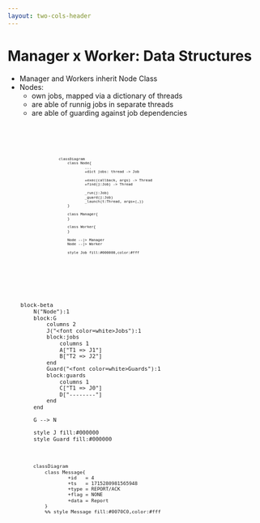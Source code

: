 ```yaml
---
layout: two-cols-header
---
```


# Manager x Worker: Data Structures

- Manager and Workers inherit Node Class
- Nodes: 
    - own jobs, mapped via a dictionary of threads
    - are able of runnig jobs in separate threads 
    - are able of guarding against job dependencies

<div 
    alt="Node"
    style="transform: scale(0.6)"
    class="absolute top-0% right-14%"
>

```mermaid
classDiagram
    class Node{
            ...
            +dict jobs: thread -> Job

            +exec(callback, args) -> Thread
            +find(j:Job) -> Thread

            _run(j:Job)
            _guard(j:Job)
            _launch(t:Thread, args=(,))
    }

    class Manager{
    }

    class Worker{
    }

    Node --|> Manager
    Node --|> Worker

    style Job fill:#000000,color:#fff
```

</div>

<div 
    alt="Node"
    style="transform: scale(0.9)"
    class="absolute bottom-10% right-12%"
>

```mermaid
block-beta
    N("Node"):1
    block:G
        columns 2
        J("<font color=white>Jobs"):1
        block:jobs
            columns 1
            A["T1 => J1"] 
            B["T2 => J2"] 
        end
        Guard("<font color=white>Guards"):1
        block:guards
            columns 1
            C["T1 => J0"] 
            D["--------"] 
        end
    end

    G --> N

    style J fill:#000000
    style Guard fill:#000000
```

</div>

<div 
    alt="Message"
    style="transform: scale(0.8)"
    class="absolute left-15% bottom-5%"
>

```mermaid
classDiagram
    class Message{
            +id   = 4
            +ts   = 1715280981565948
            +type = REPORT/ACK
            +flag = NONE
            +data = Report
    }
    %% style Message fill:#0070C0,color:#fff
```

</div>

<TUMLogo variant="white" />
